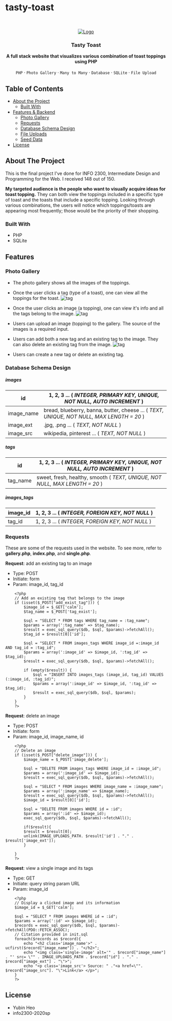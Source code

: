 # tasty-toast



<!-- PROJECT LOGO -->
<br />
<p align="center">
  <a href="https://github.com/github_username/repo">
    <img src="images/preview.png" alt="Logo">
  </a>

  <h3 align="center">Tasty Toast</h3>

  <p align="center">
    <strong>A full stack website that visualizes various combination of toast toppings using PHP</strong>
    <br />
    <br />
    <code>PHP</code>
    ·
    <code>Photo Gallery</code>
    ·
    <code>Many to Many</code>
    ·
    <code>Database</code>
    ·
    <code>SQLite</code>
    ·
    <code>File Upload</code>
  </p>
</p>


<!-- TABLE OF CONTENTS -->
## Table of Contents

* [About the Project](#about-the-project)
  * [Built With](#built-with)
* [Features & Backend](#features)
  * [Photo Gallery](#photo-gallery)
  * [Requests](#requests)
  * [Database Schema Design](#database-schema-design)
  * [File Uploads](#file-uploads)
  * [Seed Data](#file-uploads)
* [License](#license)


<!-- ABOUT THE PROJECT -->
## About The Project

This is the final project I've done for INFO 2300, Intermediate Design and Programming for the Web. I received 148 out of 150. 

**My targeted audience is the people who want to visually acquire ideas for toast topping.** They can both view the toppings included in a specific type of toast and the toasts that include a specific topping. Looking through various combinations, the users will notice which toppings/toasts are appearing most frequently; those would be the priority of their shopping. 

<!-- BUILT WITH -->
### Built With

* PHP
* SQLite


<!-- BUILT WITH -->
## Features


<!-- PHOTO GALLERY -->
### Photo Gallery


- The photo gallery shows all the images of the toppings.
- Once the user clicks a tag (type of a toast), one can view all the toppings for the toast.
![tag](gifs/tag.gif)

- Once the user clicks an image (a topping), one can view it's info and all the tags belong to the image.
![tag](gifs/image.gif)

- Users can upload an image (topping) to the gallery. The source of the images is a required input.
- Users can add both a new tag and an existing tag to the image. They can also delete an existing tag from the image.
![tag](gifs/add-existing-tag.gif)

- Users can create a new tag or delete an existing tag. 


<!-- DATABASE SCHEMA DESIGN -->
### Database Schema Design

##### images

| id         | 1, 2, 3 ... ( *INTEGER, PRIMARY KEY, UNIQUE, NOT NULL, AUTO INCREMENT* )                  |
|------------|-------------------------------------------------------------------------------------------|
| image_name | bread, blueberry, banna, butter, cheese ... ( *TEXT, UNIQUE, NOT NULL, MAX LENGTH = 20* ) |
| image_ext  | .jpg, .png ... ( *TEXT, NOT NULL* )                                                       |
| image_src  | wikipedia, pinterest ... ( *TEXT, NOT NULL* )                                             |

##### tags
| id       | 1, 2, 3 ... ( *INTEGER, PRIMARY KEY, UNIQUE, NOT NULL, AUTO INCREMENT* )    |
|----------|-----------------------------------------------------------------------------|
| tag_name | sweet, fresh, healthy, smooth ( *TEXT, UNIQUE, NOT NULL, MAX LENGTH = 20* ) |

##### images_tags
| image_id | 1, 2, 3 ... ( *INTEGER, FOREIGN KEY, NOT NULL* ) |
|----------|--------------------------------------------------|
| tag_id   | 1, 2, 3 ... ( *INTEGER, FOREIGN KEY, NOT NULL* ) |

<!-- REQUESTS -->
### Requests

These are some of the requests used in the website. To see more, refer to **gallery.php**, **index.php**, and **single.php**. 

**Request**: add an existing tag to an image
- Type: POST
- Initiate: form
- Param: image_id, tag_id
```
    <?php
    // Add an existing tag that belongs to the image
    if (isset($_POST["add_exist_tag"])) {
        $image_id = $_GET['calm'];
        $tag_name = $_POST['tag_exist'];

        $sql = "SELECT * FROM tags WHERE tag_name = :tag_name";
        $params = array(':tag_name' => $tag_name);
        $result = exec_sql_query($db, $sql, $params)->fetchAll();
        $tag_id = $result[0]['id'];

        $sql = "SELECT * FROM images_tags WHERE image_id =:image_id AND tag_id = :tag_id";
        $params = array(':image_id' => $image_id, ':tag_id' => $tag_id);
        $result = exec_sql_query($db, $sql, $params)->fetchAll();

        if (empty($result)) {
            $sql = "INSERT INTO images_tags (image_id, tag_id) VALUES (:image_id, :tag_id)";
            $params = array(':image_id' => $image_id, ':tag_id' => $tag_id);
            $result = exec_sql_query($db, $sql, $params);
        }
    }
    ?>
```

**Request**: delete an image
- Type: POST
- Initiate: form
- Param: image_id, image_name, id
```
    <?php
    // Delete an image
    if (isset($_POST["delete_image"])) {
        $image_name = $_POST['image_delete'];

        $sql = "DELETE FROM images_tags WHERE image_id = :image_id";
        $params = array(':image_id' => $image_id);
        $result = exec_sql_query($db, $sql, $params)->fetchAll();

        $sql = "SELECT * FROM images WHERE image_name = :image_name";
        $params = array(':image_name' => $image_name);
        $result = exec_sql_query($db, $sql, $params)->fetchAll();
        $image_id = $result[0]['id'];

        $sql = "DELETE FROM images WHERE id = :id";
        $params = array(':id' => $image_id);
        exec_sql_query($db, $sql, $params)->fetchAll();

        if($result){
        $result = $result[0];
        unlink(IMAGE_UPLOADS_PATH. $result['id'] . "." . $result['image_ext']);
        }

    }
    ?>
```

**Request**: view a single image and its tags
- Type: GET
- Initiate: query string param URL
- Param: image_id
```
    <?php
    // Display a clicked image and its information
    $image_id = $_GET['calm'];

    $sql = "SELECT * FROM images WHERE id = :id";
    $params = array(':id' => $image_id);
    $records = exec_sql_query($db, $sql, $params)->fetchAll(PDO::FETCH_ASSOC);
    // Citation provided in init.sql
    foreach($records as $record){
        echo "<h2 class='image_name'>" . ucfirst($record["image_name"]) . "</h2>";
        echo "<img class='single-image' alt='" . $record["image_name"] . "' src= \"" . IMAGE_UPLOADS_PATH . $record["id"] . "." . $record["image_ext"] . "\">";
        echo "<p class='image_src'> Source: " ."<a href=\"". $record["image_src"]. "\">Link</a> </p>";
    }
    ?>
```

## License

- Yubin Heo
- info2300-2020sp
